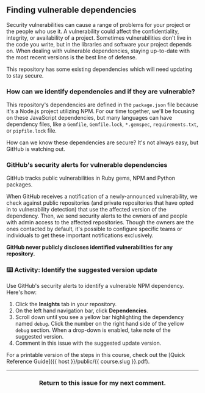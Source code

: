 ## Finding vulnerable dependencies

Security vulnerabilities can cause a range of problems for your project or the people who use it.  A vulnerability could affect the confidentiality, integrity, or availability of a project.  Sometimes vulnerabilities don't live in the code you write, but in the libraries and software your project depends on. When dealing with vulnerable dependencies, staying up-to-date with the most recent versions is the best line of defense.

This repository has some existing dependencies which will need updating to stay secure.

### How can we identify dependencies and if they are vulnerable?

This repository's dependencies are defined in the `package.json` file because it's a Node.js project utilizing NPM. For our time together, we'll be focusing on these JavaScript dependencies, but many languages can have dependency files, like a `Gemfile`, `Gemfile.lock`, `*.gemspec`, `requirements.txt`, or `pipfile.lock` file.

How can we know these dependencies are secure? It's not always easy, but GitHub is watching out.

### GitHub's security alerts for vulnerable dependencies
GitHub tracks public vulnerabilities in Ruby gems, NPM and Python packages.

When GitHub receives a notification of a newly-announced vulnerability, we check against public repositories (and private repositories that have opted in to vulnerability detection) that use the affected version of the dependency. Then, we send security alerts to the owners of and people with admin access to the affected repositories. Though the owners are the ones contacted by default, it's possible to configure specific teams or individuals to get these important notifications exclusively.

**GitHub never publicly discloses identified vulnerabilities for any repository.**

### :keyboard: Activity: Identify the suggested version update

Use GitHub's security alerts to identify a vulnerable NPM dependency. Here's how:

1. Click the **Insights** tab in your repository.
1. On the left hand navigation bar, click **Dependencies**.
1. Scroll down until you see a yellow bar highlighting the dependency named `debug`. Click the number on the right hand side of the yellow `debug` section. When a drop-down is enabled, take note of the suggested version.
1. Comment in this issue with the suggested update version.

For a printable version of the steps in this course, check out the [Quick Reference Guide]({{ host }}/public/{{ course.slug }}.pdf).

<hr>
<h3 align="center">Return to this issue for my next comment.</h3>

